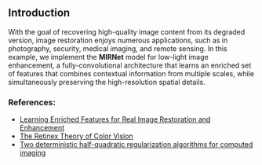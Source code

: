 ## Introduction

With the goal of recovering high-quality image content from its degraded version, image
restoration enjoys numerous applications, such as in
photography, security, medical imaging, and remote sensing. In this example, we implement the
**MIRNet** model for low-light image enhancement, a fully-convolutional architecture that
learns an enriched set of
features that combines contextual information from multiple scales, while
simultaneously preserving the high-resolution spatial details.

### References:

- [Learning Enriched Features for Real Image Restoration and Enhancement](https://arxiv.org/abs/2003.06792)
- [The Retinex Theory of Color Vision](http://www.cnbc.cmu.edu/~tai/cp_papers/E.Land_Retinex_Theory_ScientifcAmerican.pdf)
- [Two deterministic half-quadratic regularization algorithms for computed imaging](https://ieeexplore.ieee.org/document/413553)

